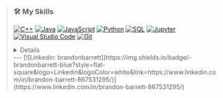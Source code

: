 >  <summary><h3>🛠️ My Skills</h3></summary>
>  <!-- Some badges are from https://github.com/Ileriayo/markdown-badges -->
>  
>  <a href="https://github.com/search?q=user%3ADenverCoder1+language%3Acpp"><img alt="C++" src="https://custom-icon-badges.demolab.com/badge/C++-9C033A.svg?logo=cpp2&logoColor=white"></a>
>  <a href="https://github.com/search?q=user%3ADenverCoder1+language%3Ajava"><img alt="Java" src="https://custom-icon-badges.demolab.com/badge/Java-007396.svg?logo=java&logoColor=white"></a>
>  <a href="https://github.com/search?q=user%3ADenverCoder1+language%3Ajavascript"><img alt="JavaScript" src="https://img.shields.io/badge/JavaScript-F7DF1E.svg?logo=javascript&logoColor=black"></a>
>  <a href="https://github.com/search?q=user%3ADenverCoder1+language%3Apython"><img alt="Python" src="https://img.shields.io/badge/Python-14354C.svg?logo=python&logoColor=white"></a>
>  <a href="https://github.com/search?q=user%3ADenverCoder1+language%3Asql"><img alt="SQL" src="https://custom-icon-badges.demolab.com/badge/SQL-025E8C.svg?logo=database&logoColor=white"></a>
>  <a href="#"><img alt="Jupyter" src="https://img.shields.io/badge/Jupyter-F37626.svg?logo=Jupyter&logoColor=white"></a>
>  <a href="#"><img alt="Visual Studio Code" src="https://img.shields.io/badge/Visual%20Studio%20Code-0078d7.svg?logo=visual-studio-code&logoColor=white"></a>
>  <a href="#"><img alt="Git" src="https://img.shields.io/badge/Git-F05033.svg?logo=git&logoColor=white"></a>
> 
> <details> How we can connect!</details>
> ---
> [![Linkedin: brandonbarrett](https://img.shields.io/badge/-brandonbarrett-blue?style=flat-square&logo=Linkedin&logoColor=white&link=https://www.linkedin.com/in/brandon-barrett-867531295/)](https://www.linkedin.com/in/brandon-barrett-867531295/)
